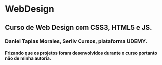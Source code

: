 # WebDesign

## Curso de Web Design com CSS3, HTML5 e JS.

### Daniel Tapias Morales, Serliv Cursos, plataforma UDEMY.
#### Frizando que os projetos foram desenvolvidos durante o curso portanto não de minha autoria.
